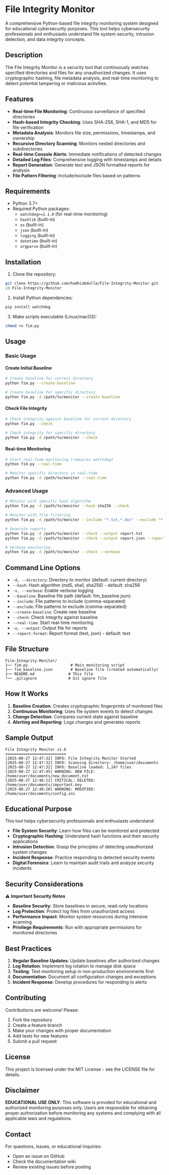 # File Integrity Monitor

A comprehensive Python-based file integrity monitoring system designed for educational cybersecurity purposes. This tool helps cybersecurity professionals and enthusiasts understand file system security, intrusion detection, and data integrity concepts.

## Description

The File Integrity Monitor is a security tool that continuously watches specified directories and files for any unauthorized changes. It uses cryptographic hashing, file metadata analysis, and real-time monitoring to detect potential tampering or malicious activities.

## Features

- **Real-time File Monitoring**: Continuous surveillance of specified directories
- **Hash-based Integrity Checking**: Uses SHA-256, SHA-1, and MD5 for file verification
- **Metadata Analysis**: Monitors file size, permissions, timestamps, and ownership
- **Recursive Directory Scanning**: Monitors nested directories and subdirectories
- **Real-time Console Alerts**: Immediate notifications of detected changes
- **Detailed Log Files**: Comprehensive logging with timestamps and details
- **Report Generation**: Generate text and JSON formatted reports for analysis
- **File Pattern Filtering**: Include/exclude files based on patterns

## Requirements

- Python 3.7+
- Required Python packages:
  - `watchdog>=2.1.0` (for real-time monitoring)
  - `hashlib` (built-in)
  - `os` (built-in)
  - `json` (built-in)
  - `logging` (built-in)
  - `datetime` (built-in)
  - `argparse` (built-in)

## Installation

1. Clone the repository:
```bash
git clone https://github.com/hadhiabdulla/File-Integrity-Monitor.git
cd File-Integrity-Monitor
```

2. Install Python dependencies:
```bash
pip install watchdog
```

3. Make scripts executable (Linux/macOS):
```bash
chmod +x fim.py
```

## Usage

### Basic Usage

#### Create Initial Baseline
```bash
# Create baseline for current directory
python fim.py --create-baseline

# Create baseline for specific directory
python fim.py -d /path/to/monitor --create-baseline
```

#### Check File Integrity
```bash
# Check integrity against baseline for current directory
python fim.py --check

# Check integrity for specific directory
python fim.py -d /path/to/monitor --check
```

#### Real-time Monitoring
```bash
# Start real-time monitoring (requires watchdog)
python fim.py --real-time

# Monitor specific directory in real-time
python fim.py -d /path/to/monitor --real-time
```

### Advanced Usage

```bash
# Monitor with specific hash algorithm
python fim.py -d /path/to/monitor --hash sha256 --check

# Monitor with file filtering
python fim.py -d /path/to/monitor --include "*.txt,*.doc" --exclude "*.tmp,*.log" --check

# Generate reports
python fim.py -d /path/to/monitor --check --output report.txt
python fim.py -d /path/to/monitor --check --output report.json --report-format json

# Verbose monitoring
python fim.py -d /path/to/monitor --check --verbose
```

## Command Line Options

- `-d, --directory`: Directory to monitor (default: current directory)
- `--hash`: Hash algorithm (md5, sha1, sha256) - default: sha256
- `-v, --verbose`: Enable verbose logging
- `--baseline`: Baseline file path (default: fim_baseline.json)
- `--include`: File patterns to include (comma-separated)
- `--exclude`: File patterns to exclude (comma-separated)
- `--create-baseline`: Create new baseline
- `--check`: Check integrity against baseline
- `--real-time`: Start real-time monitoring
- `-o, --output`: Output file for reports
- `--report-format`: Report format (text, json) - default: text

## File Structure

```
File-Integrity-Monitor/
├── fim.py                   # Main monitoring script
├── fim_baseline.json        # Baseline file (created automatically)
├── README.md               # This file
└── .gitignore              # Git ignore file
```

## How It Works

1. **Baseline Creation**: Creates cryptographic fingerprints of monitored files
2. **Continuous Monitoring**: Uses file system events to detect changes
3. **Change Detection**: Compares current state against baseline
4. **Alerting and Reporting**: Logs changes and generates reports

## Sample Output

```
File Integrity Monitor v1.0
===========================
[2025-08-27 12:47:32] INFO: File Integrity Monitor Started
[2025-08-27 12:47:32] INFO: Scanning directory: /home/user/documents
[2025-08-27 12:47:32] INFO: Baseline loaded: 1,247 files
[2025-08-27 12:47:45] WARNING: NEW FILE: /home/user/documents/new_document.txt
[2025-08-27 12:48:12] CRITICAL: DELETED: /home/user/documents/important.key
[2025-08-27 12:48:20] WARNING: MODIFIED: /home/user/documents/config.ini
```

## Educational Purpose

This tool helps cybersecurity professionals and enthusiasts understand:
- **File System Security**: Learn how files can be monitored and protected
- **Cryptographic Hashing**: Understand hash functions and their security applications
- **Intrusion Detection**: Grasp the principles of detecting unauthorized system changes
- **Incident Response**: Practice responding to detected security events
- **Digital Forensics**: Learn to maintain audit trails and analyze security incidents

## Security Considerations

⚠️ **Important Security Notes**
- **Baseline Security**: Store baselines in secure, read-only locations
- **Log Protection**: Protect log files from unauthorized access
- **Performance Impact**: Monitor system resources during intensive scanning
- **Privilege Requirements**: Run with appropriate permissions for monitored directories

## Best Practices

1. **Regular Baseline Updates**: Update baselines after authorized changes
2. **Log Rotation**: Implement log rotation to manage disk space
3. **Testing**: Test monitoring setup in non-production environments first
4. **Documentation**: Document all configuration changes and exceptions
5. **Incident Response**: Develop procedures for responding to alerts

## Contributing

Contributions are welcome! Please:
1. Fork the repository
2. Create a feature branch
3. Make your changes with proper documentation
4. Add tests for new features
5. Submit a pull request

## License

This project is licensed under the MIT License - see the LICENSE file for details.

## Disclaimer

**EDUCATIONAL USE ONLY**: This software is provided for educational and authorized monitoring purposes only. Users are responsible for obtaining proper authorization before monitoring any systems and complying with all applicable laws and regulations.

## Contact

For questions, issues, or educational inquiries:
- Open an issue on GitHub
- Check the documentation wiki
- Review existing issues before posting
